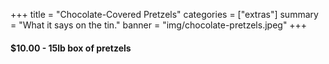 +++
title = "Chocolate-Covered Pretzels"
categories = ["extras"]
summary = "What it says on the tin."
banner = "img/chocolate-pretzels.jpeg"
+++

#### $10.00 - 15lb box of pretzels

